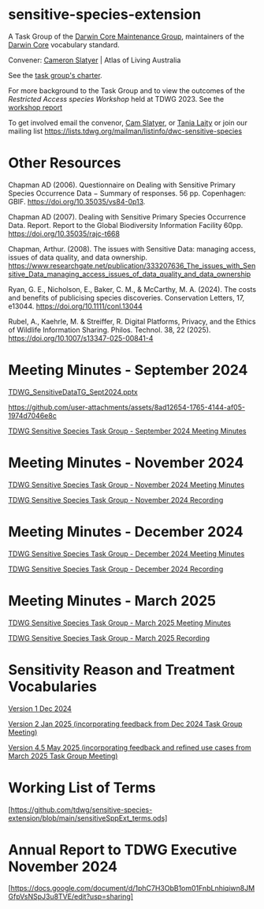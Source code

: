 # sensitive-species-extension

A Task Group of the [Darwin Core Maintenance Group](https://www.tdwg.org/community/dwc/), maintainers of the [Darwin Core](https://www.tdwg.org/community/dwc/) vocabulary standard.

Convener: [Cameron Slatyer](mailto:cam.slatyer@csiro.au) | Atlas of Living Australia 

See the [task group's charter](https://www.tdwg.org/community/dwc/sensitive-species/).

For more background to the Task Group and to view the outcomes of the _Restricted Access species Workshop_ held at TDWG 2023. See the [workshop report](https://github.com/tdwg/sensitive-species-extension/blob/main/RASD_TDWG_Workshop_Report_V2.docx)

To get involved email the convenor, [Cam Slatyer](mailto:Cam.slatyer@csiro.au), or [Tania Laity](mailto:tania.laity@csiro.au) or join our mailing list https://lists.tdwg.org/mailman/listinfo/dwc-sensitive-species

# Other Resources

Chapman AD (2006). Questionnaire on Dealing with Sensitive Primary Species Occurrence Data − Summary of responses. 56 pp. Copenhagen: GBIF. https://doi.org/10.35035/vs84-0p13.

Chapman AD (2007). Dealing with Sensitive Primary Species Occurrence Data. Report. Report to the Global Biodiversity Information Facility 60pp. https://doi.org/10.35035/rajc-t668

Chapman, Arthur. (2008). The issues with Sensitive Data: managing access, issues of data quality, and data ownership. https://www.researchgate.net/publication/333207636_The_issues_with_Sensitive_Data_managing_access_issues_of_data_quality_and_data_ownership

Ryan, G. E., Nicholson, E., Baker, C. M., & McCarthy, M. A. (2024). The costs and benefits of publicising species discoveries. Conservation Letters, 17, e13044. https://doi.org/10.1111/conl.13044

Rubel, A., Kaehrle, M. & Streiffer, R. Digital Platforms, Privacy, and the Ethics of Wildlife Information Sharing. Philos. Technol. 38, 22 (2025). https://doi.org/10.1007/s13347-025-00841-4

# Meeting Minutes - September 2024

[TDWG_SensitiveDataTG_Sept2024.pptx](https://github.com/tdwg/sensitive-species-extension/blob/main/TDWG_SensitiveDataTG_Sept2024.pptx)

https://github.com/user-attachments/assets/8ad12654-1765-4144-af05-1974d7046e8c

[TDWG Sensitive Species Task Group - September 2024 Meeting Minutes](https://github.com/tdwg/sensitive-species-extension/blob/main/GR286.TDWG.Sensitive.Species.Task.Group.20240927.docx)

# Meeting Minutes - November 2024

[TDWG Sensitive Species Task Group - November 2024 Meeting Minutes](https://github.com/tdwg/sensitive-species-extension/blob/main/GR286%20TDWG%20Sensitive%20Species%20Task%20Group%2020241121.docx)

[TDWG Sensitive Species Task Group - November 2024 Recording](https://drive.google.com/file/d/1ovrr6FLJYIqa8803yQIE5eKzHuwCzYch/view?usp=sharing)

# Meeting Minutes - December 2024

[TDWG Sensitive Species Task Group - December 2024 Meeting Minutes](https://github.com/tdwg/sensitive-species-extension/blob/main/GR286%20TDWG%20Sensitive%20Species%20Task%20Group%2020241219.docx)

[TDWG Sensitive Species Task Group - December 2024 Recording](https://drive.google.com/file/d/1mOeYJ0WsjISJLYJNVgKdqkI9UTfA6fjs/view?usp=drive_link)

# Meeting Minutes - March 2025

[TDWG Sensitive Species Task Group - March 2025 Meeting Minutes](https://github.com/tdwg/sensitive-species-extension/blob/main/GR286%20TDWG%20Sensitive%20Species%20Group%2020240503.docx)

[TDWG Sensitive Species Task Group - March 2025 Recording](https://drive.google.com/file/d/1DXthZg53u-_fPSgBnfmVpebWwwGcH2tZ/view?usp=drive_link)

# Sensitivity Reason and Treatment Vocabularies
[Version 1 Dec 2024](https://github.com/tdwg/sensitive-species-extension/blob/main/SensitivityTreatmentsReasons_V1_Dec2024.docx)

[Version 2 Jan 2025 (incorporating feedback from Dec 2024 Task Group Meeting)](https://github.com/tdwg/sensitive-species-extension/blob/main/SenitivityReasonsTreatments_V2_Jan2025.docx)

[Version 4.5 May 2025 (incorporating feedback and refined use cases from March 2025 Task Group Meeting)](https://github.com/tdwg/sensitive-species-extension/blob/main/SenitivityReasonsTreatments_V4.5_May2025.docx)

# Working List of Terms
[https://github.com/tdwg/sensitive-species-extension/blob/main/sensitiveSppExt_terms.ods]

# Annual Report to TDWG Executive November 2024
[https://docs.google.com/document/d/1phC7H3ObB1om01FnbLnhiqiwn8JMGfpVsNSpJ3u8TVE/edit?usp=sharing]


